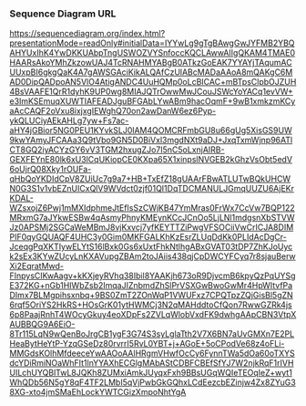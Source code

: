 ### Sequence Diagram URL
https://sequencediagram.org/index.html?presentationMode=readOnly#initialData=IYYwLg9gTgBAwgGwJYFMB2YBQAHYUxIhK4YwDKKUAbpTngUSWOZVYSnfoccKQCLAwwAIIgQKAM4TMAE0HAARsAkoYMhZkzowUAJ4TcRNAHMYABgB0ATkzGoEAK7YYAYjTAqumACUUxpBI6gkgQaK4A7gAWSGAciKikALQAfCzUlABcMADaAAoA8mQAKgC6MAD0DipQADpoAN5VlO4AtigANDC4UuHQMp0oLcBICAC+mBTpsClpbOJZUH4BsVAAFE1QrR1dyhK9UP0wg8MIAJQTrOwwMwJCouJSWcYoYACq1evVW+e3ImKSEmuqXUWTIAFEADJguBFGAbLYwABm9hacOqmF+9wB1xmkzmKCyaAcCAQF2oVxu8ixjxgIEWghQ70on2awDanW6ez6Pyp-ykQLUCiyAEkAHLg7yw+Fs7ac-aHY4jGBior5NG0PEU1KYvkSLJ0lAM4QOMCRFmbGU8u66gUg5XisGS9UW9kwYAmyJFCAAa3Q9tVbo9GN5D0BiVxl3mgdNXt9aDJ+JxqTxmWjnp96ATlCT8GQ2iyACYzGY6vV3TGM2hxugZJo7I5nC5oLxnjAIRB-GEXFEYnE80lk6xU3lCqUKiopCE0KXpa65X1xinpslNVGEB2kGhzVsObt5edV6oUjrQ08Xky1rOUFa-qHbQoYKDIdCpV8ZUiUc7g9a7+HB+TxEfZ18gUAArFBwATLUTwBQkUHCWN0G3S1v1vbEZnUICxQlV9WVdct0zjf01QI1DqTDCMANULJGmqUUZU6AjEKrKDAL-WZsxojZ6Pwj1mMXIdphmeJtEfIsSzCWjKB47YmMras0FrWx7CcVw7BQP122MRxmG7aJYkwESBw4qAsmyPhnyKMEynKCcJCnOo5LjLNl1mdgsnXbSTVWJz0APSMj2SGCaWeMBmJ8vjKxvcj7yfKEYTTZiPwgVFSOCiiVwCrICJA8DIMPIF0qyGQUAQF4UHC3y0Gim0MKFGALKhKzEsrZLUqDdKk0PLIdAcDgCr-JceqgPqXKTIywELYtS16lBxk0Gs6xUxtFhkNtlhgABxGVAT03tDP7ZhKJoUyck2sEx3KYwZUcyLnKXAVupgZBAm2toJAiis438qjCpDWCYFCyq7r8sjauBerwXi2EqratMwd-FInpysCIKwAagv+kKXjeyRVhq38Ibil8YAAKjh673oR9DjvcmB6kpyQzPqUYSgE372KG+nGb1HIWbZsb2ImqaJIZnbmdZhSlPrVSXGwBwoGwMr4HpWItvfPaDImx7BLMgpihsxnbq+9BS0ZmT2ZOnWqP1VWUFxz7CPQTpzZQjGisBl5gZN6rqf5OriYS2HkRS+HOsGrK01ytHWMCj3N2qMAHddtoCfQon7RwwGZRk4js6p8PaajRnhT4WOcyGkuy4eoXDpFs2ZVLqWlobVxdFK9dwhgAApCBN3VtpXAUBBQG9A6EiO-8Tr115LqN9wQenBoJrgCB1ygF3G74S3syLglaTth2V7X6BN7aUvGMXn7E2PLHeaBytHeYtP-YzqGSeDz80rvrrI5RvL0YBT+j+AGoE+5oCPodVe68z4oFLi-MMGdsKOlhMfdeeceYwAAOoAAlHRgmVHwfOcCy6FynnTWa5dOa60oTXYSdcYDiRmiNOaWhFIt1lnYYAXhECGlgMAbAStCDBFCBEfSfYJ7W2njkRqF1rIVHUILchUYQBlTwL8JQKh8ZUMxiAmkJUyqxFxh9BBsUGqWQIeTEOqIeZ+wyt1WhQDb56N5gY8qF4TF2LMbI5qVjPwbGkGQhxLCdEezcbEZinjw4Zx8ZYuG38XG-xto4jmSMaEhLockYWTCGizXmpoNhtYgA
